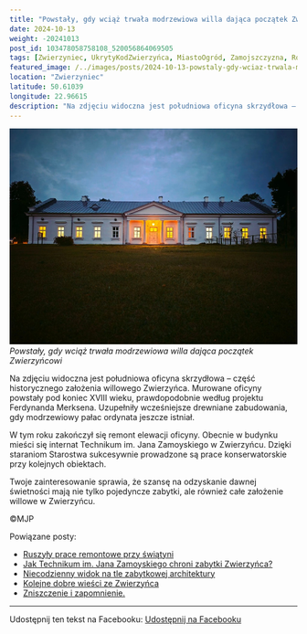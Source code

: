 ```yaml
---
title: "Powstały, gdy wciąż trwała modrzewiowa willa dająca początek Zwierzyńcowi"
date: 2024-10-13
weight: -20241013
post_id: 103478058758108_520056864069505
tags: [Zwierzyniec, UkrytyKodZwierzyńca, MiastoOgród, Zamojszczyzna, Roztocze, Lubelskie, villarestituta, turystyka, dziedzictwo, zabytki, krajobrazy, TajemnicePrzeszłości, PodróżeWczasie, MagiczneMiejsce]
featured_image: /../images/posts/2024-10-13-powstaly-gdy-wciaz-trwala-modrzewiowa-willa-dajaca-poczatek.jpg
location: "Zwierzyniec"
latitude: 50.61039
longitude: 22.96615
description: "Na zdjęciu widoczna jest południowa oficyna skrzydłowa – część historycznego założenia willowego Zwierzyńca. Murowane oficyny powstały pod koniec XVII..."
---
```


![Powstały, gdy wciąż trwała modrzewiowa willa dająca początek Zwierzyńcowi](/images/posts/2024-10-13-powstaly-gdy-wciaz-trwala-modrzewiowa-willa-dajaca-poczatek.jpg)
*Powstały, gdy wciąż trwała modrzewiowa willa dająca początek Zwierzyńcowi*

Na zdjęciu widoczna jest południowa oficyna skrzydłowa – część historycznego założenia willowego Zwierzyńca. Murowane oficyny powstały pod koniec XVIII wieku, prawdopodobnie według projektu Ferdynanda Merksena. Uzupełniły wcześniejsze drewniane zabudowania, gdy modrzewiowy pałac ordynata jeszcze istniał.

W tym roku zakończył się remont elewacji oficyny. Obecnie w budynku mieści się internat Technikum im. Jana Zamoyskiego w Zwierzyńcu. Dzięki staraniom Starostwa sukcesywnie prowadzone są prace konserwatorskie przy kolejnych obiektach.

Twoje zainteresowanie sprawia, że szansę na odzyskanie dawnej świetności mają nie tylko pojedyncze zabytki, ale również całe założenie willowe w Zwierzyńcu.



©MJP

Powiązane posty:
- [Ruszyły prace remontowe przy świątyni](/posts/Ruszyly-prace-remontowe-przy-swiatyni)
- [Jak Technikum im. Jana Zamoyskiego chroni zabytki Zwierzyńca?](/posts/Jak-Technikum-im-Jana-Zamoyskiego-chroni-zabytki-Zwierzynca)
- [Niecodzienny widok na tle zabytkowej architektury](/posts/Niecodzienny-widok-na-tle-zabytkowej-architektury)
- [Kolejne dobre wieści ze Zwierzyńca](/posts/Kolejne-dobre-wiesci-ze-Zwierzynca)
- [Zniszczenie i zapomnienie.](/posts/Zniszczenie-i-zapomnienie)


---

Udostępnij ten tekst na Facebooku:
[Udostępnij na Facebooku](https://www.facebook.com/sharer/sharer.php?u=https://stowarzyszeniewachniewskiej.pl/posts/Powstaly-gdy-wciaz-trwala-modrzewiowa-willa-dajaca-poczatek)

<script type="application/ld+json">
{
  "@context": "https://schema.org",
  "@type": "BlogPosting",
  "headline": "Powstały, gdy wciąż trwała modrzewiowa willa dająca początek Zwierzyńcowi",
  "datePublished": "2024-10-13",
  "dateModified": "2024-10-13",
  "author": {
    "@type": "Person",
    "name": "Michał Jan Patyk"
  },
  "publisher": {
    "@type": "Organization",
    "name": "Stowarzyszenie im. Aleksandry Wachniewskiej",
    "logo": {
      "@type": "ImageObject",
      "url": "https://stowarzyszeniewachniewskiej.pl/images/logo/logo.svg"
    }
  },
  "mainEntityOfPage": {
    "@type": "WebPage",
    "@id": "https://stowarzyszeniewachniewskiej.pl/posts/Powstaly-gdy-wciaz-trwala-modrzewiowa-willa-dajaca-poczatek"
  },
  "image": {
    "@type": "ImageObject",
    "url": "https://stowarzyszeniewachniewskiej.pl/images/posts/2024-10-13-powstaly-gdy-wciaz-trwala-modrzewiowa-willa-dajaca-poczatek.jpg"
  },
  "articleSection": "Dziedzictwo Kulturowe i Zabytki",
  "keywords": "Zwierzyniec, UkrytyKodZwierzyńca, MiastoOgród, Zamojszczyzna, Roztocze, Lubelskie, villarestituta, turystyka, dziedzictwo, zabytki, krajobrazy, TajemnicePrzeszłości, PodróżeWczasie, MagiczneMiejsce",
  "wordCount": 88,
  "articleBody": "Na zdjęciu widoczna jest południowa oficyna skrzydłowa – część historycznego założenia willowego Zwierzyńca. Murowane oficyny powstały pod koniec XVIII wieku, prawdopodobnie według projektu Ferdynanda Merksena. Uzupełniły wcześniejsze drewniane zabudowania, gdy modrzewiowy pałac ordynata jeszcze istniał.\n\nW tym roku zakończył się remont elewacji oficyny. Obecnie w budynku mieści się internat Technikum im. Jana Zamoyskiego w Zwierzyńcu. Dzięki staraniom Starostwa sukcesywnie prowadzone są prace konserwatorskie przy kolejnych obiektach.\n\nTwoje zainteresowanie sprawia, że szansę na odzyskanie dawnej świetności mają nie tylko pojedyncze zabytki, ale również całe założenie willowe w Zwierzyńcu.\n\n             \n\n©MJP",
  "description": "Odkryj piękno Zwierzyńca i jego zabytki.",
  "copyrightHolder": {
    "@type": "Person",
    "name": "Michał Jan Patyk"
  }
}
</script>
<script type="application/ld+json">
{
  "@context": "https://schema.org",
  "@type": "BreadcrumbList",
  "itemListElement": [
    {
      "@type": "ListItem",
      "position": 1,
      "name": "Home",
      "item": "https://stowarzyszeniewachniewskiej.pl"
    },
    {
      "@type": "ListItem",
      "position": 2,
      "name": "posts",
      "item": "https://stowarzyszeniewachniewskiej.pl/posts"
    },
    {
      "@type": "ListItem",
      "position": 3,
      "name": "Powstały, gdy wciąż trwała modrzewiowa willa dająca początek Zwierzyńcowi",
      "item": "https://stowarzyszeniewachniewskiej.pl/posts/Powstaly-gdy-wciaz-trwala-modrzewiowa-willa-dajaca-poczatek"
    }
  ]
}
</script>
